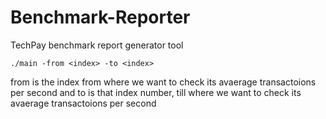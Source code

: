# Benchmark-Reporter
TechPay benchmark report generator tool

```
./main -from <index> -to <index>
```

from is the index from where we want to check its avaerage transactoions per second and to is that index  number, till where we want to check its avaerage transactoions per second 